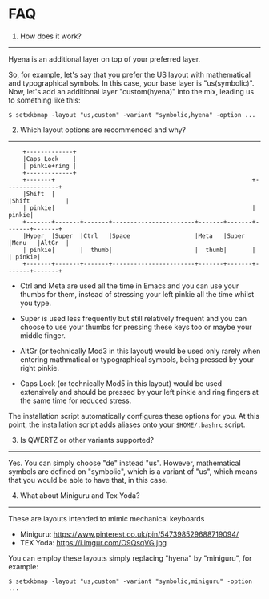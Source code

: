 FAQ
===

1. How does it work?
--------------------

Hyena is an additional layer on top of your preferred layer.

So, for example, let's say that you prefer the US layout with mathematical and
typographical symbols. In this case, your base layer is "us(symbolic)". Now,
let's add an additional layer "custom(hyena)" into the mix, leading us to
something like this:

    $ setxkbmap -layout "us,custom" -variant "symbolic,hyena" -option ...

2. Which layout options are recommended and why?
------------------------------------------------

```
    +-------------+
    |Caps Lock    |
    | pinkie+ring |
    +-------------+
    +-------+                                                       +---------------+
    |Shift  |                                                       |Shift          |
    | pinkie|                                                       |         pinkie|
    +-------+-------+-------+-----------------------+-------+-------+-------+-------+
    |Hyper  |Super  |Ctrl   |Space                  |Meta   |Super  |Menu   |AltGr  |
    | pinkie|       |  thumb|                       |  thumb|       |       | pinkie|
    +-------+-------+-------+-----------------------+-------+-------+-------+-------+
```

  * Ctrl and Meta are used all the time in Emacs and you can use your thumbs for them, instead of stressing your left pinkie all the time whilst you type.

  * Super is used less frequently but still relatively frequent and you can choose to use your thumbs for pressing these keys too or maybe your middle finger.

  * AltGr (or technically Mod3 in this layout) would be used only rarely when entering mathmatical or typographical symbols, being pressed by your right pinkie.

  * Caps Lock (or technically Mod5 in this layout) would be used extensively and should be pressed by your left pinkie and ring fingers at the same time for reduced stress.

The installation script automatically configures these options for you. At this point, the installation script adds aliases onto your ``$HOME/.bashrc`` script.

3. Is QWERTZ or other variants supported?
-----------------------------------------

Yes. You can simply choose "de" instead "us". However, mathematical symbols are
defined on "symbolic", which is a variant of "us", which means that you would be
able to have that, in this case.

4. What about Miniguru and Tex Yoda?
------------------------------------

These are layouts intended to mimic mechanical keyboards

  * Miniguru: https://www.pinterest.co.uk/pin/547398529688719094/
  * TEX Yoda: https://i.imgur.com/O9QsqVG.jpg

You can employ these layouts simply replacing "hyena" by "miniguru", for example:

    $ setxkbmap -layout "us,custom" -variant "symbolic,miniguru" -option ...
